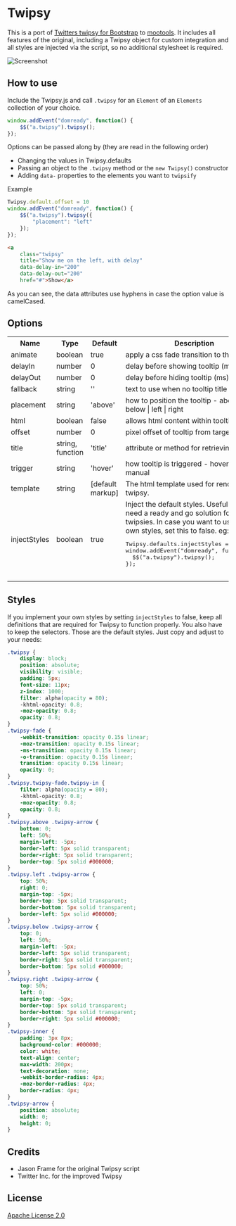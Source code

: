 Twipsy
===========

This is a port of [Twitters twipsy for Bootstrap](http://twitter.github.com/bootstrap/javascript.html#twipsy) to [mootools](http://mootools.net/). It includes all features of the original, including a Twipsy object for custom integration and all styles are injected via the script, so no additional stylesheet is required.

![Screenshot](http://www.garfieldius.net/external/github/twipsy/screen.png)

How to use
----------

Include the Twipsy.js and call `.twipsy` for an `Element` of an `Elements` collection of your choice.

```javascript
window.addEvent("domready", function() {
    $$("a.twipsy").twipsy();
});
```

Options can be passed along by (they are read in the following order)
* Changing the values in Twipsy.defaults
* Passing an object to the `.twipsy` method or the `new Twipsy()` constructor
* Adding `data-` properties to the elements you want to `twipsify`

Example

```javascript
Twipsy.default.offset = 10
window.addEvent("domready", function() {
    $$("a.twipsy").twipsy({
        "placement": "left"
    });
});
```

```html
<a
    class="twipsy"
    title="Show me on the left, with delay"
    data-delay-in="200"
    data-delay-out="200"
    href="#">Show</a>
```

As you can see, the data attributes use hyphens in case the option value is camelCased.


Options
----------
<table>
    <tr>
        <th>Name</th>
        <th>Type</th>
        <th>Default</th>
        <th>Description</th>
    </tr>
    <tr>
        <td>animate</td>
        <td>boolean</td>
        <td>true</td>
        <td>apply a css fade transition to the tooltip</td>
    </tr>
    <tr>
        <td>delayIn</td>
        <td>number</td>
        <td>0</td>
        <td>delay before showing tooltip (ms)</td>
    </tr>
    <tr>
        <td>delayOut</td>
        <td>number</td>
        <td>0</td>
        <td>delay before hiding tooltip (ms)</td>
    </tr>
    <tr>
        <td>fallback</td>
        <td>string</td>
        <td>''</td>
        <td>text to use when no tooltip title is present</td>
    </tr>
    <tr>
        <td>placement</td>
        <td>string</td>
        <td>'above'</td>
        <td>how to position the tooltip - above | below | left | right
        </td>
    </tr>
    <tr>
        <td>html</td>
        <td>boolean</td>
        <td>false</td>
        <td>allows html content within tooltip</td>
    </tr>
    <tr>
        <td>offset</td>
        <td>number</td>
        <td>0</td>
        <td>pixel offset of tooltip from target element</td>
    </tr>
    <tr>
        <td>title</td>
        <td>string, function</td>
        <td>'title'</td>
        <td>attribute or method for retrieving title text</td>
    </tr>
    <tr>
        <td>trigger</td>
        <td>string</td>
        <td>'hover'</td>
        <td>how tooltip is triggered - hover | focus | manual</td>
    </tr>
    <tr>
        <td>template</td>
        <td>string</td>
        <td>[default markup]</td>
        <td>The html template used for rendering a twipsy.</td>
    </tr>
    <tr>
        <td>injectStyles</td>
        <td>boolean</td>
        <td>true</td>
        <td>Inject the default styles. Useful if you need a ready and go solution for twipsies. In case you want to use your own styles, set this to false. eg:<br><pre>
Twipsy.defaults.injectStyles = false;
window.addEvent("domready", function() {
  $$("a.twipsy").twipsy();
});
        </pre></td>
    </tr>
</table>

Styles
----------
If you implement your own styles by setting `injectStyles` to false, keep all definitions that are required for Twipsy to function properly. You also have to keep the selectors.
Those are the default styles. Just copy and adjust to your needs:

```css
.twipsy {
    display: block;
    position: absolute;
    visibility: visible;
    padding: 5px;
    font-size: 11px;
    z-index: 1000;
    filter: alpha(opacity = 80);
    -khtml-opacity: 0.8;
    -moz-opacity: 0.8;
    opacity: 0.8;
}
.twipsy-fade {
    -webkit-transition: opacity 0.15s linear;
    -moz-transition: opacity 0.15s linear;
    -ms-transition: opacity 0.15s linear;
    -o-transition: opacity 0.15s linear;
    transition: opacity 0.15s linear;
    opacity: 0;
}
.twipsy.twipsy-fade.twipsy-in {
    filter: alpha(opacity = 80);
    -khtml-opacity: 0.8;
    -moz-opacity: 0.8;
    opacity: 0.8;
}
.twipsy.above .twipsy-arrow {
    bottom: 0;
    left: 50%;
    margin-left: -5px;
    border-left: 5px solid transparent;
    border-right: 5px solid transparent;
    border-top: 5px solid #000000;
}
.twipsy.left .twipsy-arrow {
    top: 50%;
    right: 0;
    margin-top: -5px;
    border-top: 5px solid transparent;
    border-bottom: 5px solid transparent;
    border-left: 5px solid #000000;
}
.twipsy.below .twipsy-arrow {
    top: 0;
    left: 50%;
    margin-left: -5px;
    border-left: 5px solid transparent;
    border-right: 5px solid transparent;
    border-bottom: 5px solid #000000;
}
.twipsy.right .twipsy-arrow {
    top: 50%;
    left: 0;
    margin-top: -5px;
    border-top: 5px solid transparent;
    border-bottom: 5px solid transparent;
    border-right: 5px solid #000000;
}
.twipsy-inner {
    padding: 3px 8px;
    background-color: #000000;
    color: white;
    text-align: center;
    max-width: 200px;
    text-decoration: none;
    -webkit-border-radius: 4px;
    -moz-border-radius: 4px;
    border-radius: 4px;
}
.twipsy-arrow {
    position: absolute;
    width: 0;
    height: 0;
}
```


Credits
----------
* Jason Frame for the original Twipsy script
* Twitter Inc. for the improved Twipsy


License
----------

[Apache License 2.0](http://www.apache.org/licenses/LICENSE-2.0)
